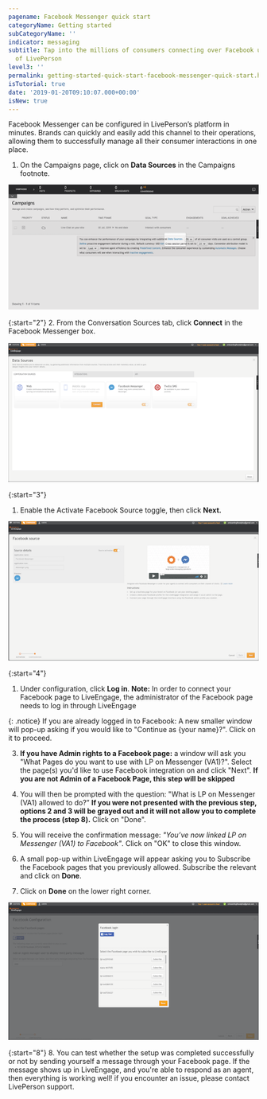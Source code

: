```yaml
---
pagename: Facebook Messenger quick start
categoryName: Getting started
subCategoryName: ''
indicator: messaging
subtitle: Tap into the millions of consumers connecting over Facebook using the power
  of LivePerson
level3: ''
permalink: getting-started-quick-start-facebook-messenger-quick-start.html
isTutorial: true
date: '2019-01-20T09:10:07.000+00:00'
isNew: true
---
```


Facebook Messenger can be configured in LivePerson’s platform in minutes. Brands can quickly and easily add this channel to their operations, allowing them to successfully manage all their consumer interactions in one place.

1. On the Campaigns page, click on **Data Sources** in the Campaigns footnote.

![](img/data-sources.png)

{:start="2"}
2. From the Conversation Sources tab, click **Connect** in the Facebook Messenger box.

![](/img/facebook-messenger-1.png)

{:start="3"}

1. Enable the Activate Facebook Source toggle, then click **Next.**

![](/img/facebook-messenger-2.png)

{:start="4"}

1. Under configuration, click **Log in**. **Note:** In order to connect your Facebook page to LiveEngage, the administrator of the Facebook page needs to log in through LiveEngage

{: .notice}
If you are already logged in to Facebook: A new smaller window will pop-up asking if you would like to "Continue as {your name}?". Click on it to proceed.

3. **If you have Admin rights to a Facebook page:** a window will ask you "What Pages do you want to use with LP on Messenger (VA1)?". Select the page(s) you'd like to use Facebook integration on and click "Next". **If you are not Admin of a Facebook Page, this step will be skipped**

4. You will then be prompted with the question: "What is LP on Messenger (VA1) allowed to do?” **If you were not presented with the previous step, options 2 and 3 will be grayed out and it will not allow you to complete the process (step 8).** Click on "Done".

5. You will receive the confirmation message: _"You’ve now linked LP on Messenger (VA1) to Facebook"_. Click on "OK" to close this window.

6. A small pop-up within LiveEngage will appear asking you to Subscribe the Facebook pages that you previously allowed. Subscribe the relevant and click on **Done**.

7. Click on **Done** on the lower right corner.

![](/img/facebook-messenger-4.png)

{:start="8"}
8. You can test whether the setup was completed successfully or not by sending yourself a message through your Facebook page. If the message shows up in LiveEngage, and you're able to respond as an agent, then everything is working well! if you encounter an issue, please contact LivePerson support.
